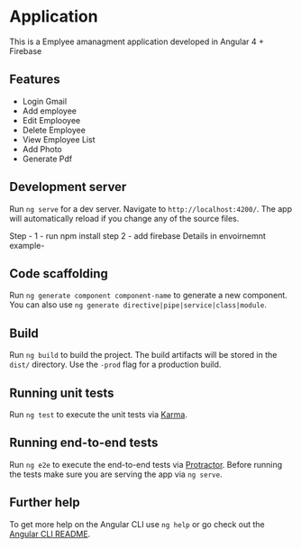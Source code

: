 # Application
This is a Emplyee amanagment application developed in Angular 4 + Firebase 

## Features
- Login Gmail
- Add employee 
- Edit Emplooyee
- Delete Employee 
- View Employee List
- Add Photo 
- Generate Pdf

## Development server

Run `ng serve` for a dev server. Navigate to `http://localhost:4200/`. The app will automatically reload if you change any of the source files.

Step - 1 - run npm install
step 2 - add firebase Details in envoirnemnt 
example- 

## Code scaffolding

Run `ng generate component component-name` to generate a new component. You can also use `ng generate directive|pipe|service|class|module`.

## Build

Run `ng build` to build the project. The build artifacts will be stored in the `dist/` directory. Use the `-prod` flag for a production build.

## Running unit tests

Run `ng test` to execute the unit tests via [Karma](https://karma-runner.github.io).

## Running end-to-end tests

Run `ng e2e` to execute the end-to-end tests via [Protractor](http://www.protractortest.org/).
Before running the tests make sure you are serving the app via `ng serve`.

## Further help

To get more help on the Angular CLI use `ng help` or go check out the [Angular CLI README](https://github.com/angular/angular-cli/blob/master/README.md).
